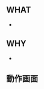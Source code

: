 <!--必要のない項目は適宜消してPull Requestを出す-->


## WHAT

<!--実装した機能をここに書く-->

-

## WHY

<!--実装機能以外でレビュアーに伝えるべきことをここに書く-->

-

## 動作画面

<!--実装した画面のスクリーンショットを貼る-->



